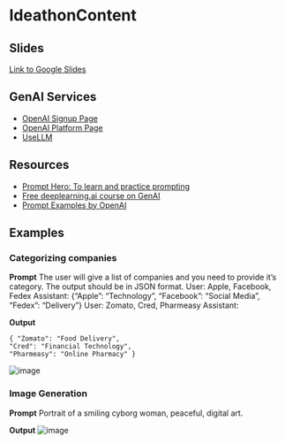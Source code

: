# IdeathonContent

## Slides
[Link to Google Slides](https://docs.google.com/presentation/d/1m5-vzbSfGL2EybvnY55jsCGT3hlzlJQgETcMEPtznIQ/edit?usp=sharing)

## GenAI Services
- [OpenAI Signup Page](https://openai.com/)
- [OpenAI Platform Page](https://platform.openai.com)
- [UseLLM](https://usellm.org/)
## Resources
- [Prompt Hero: To learn and practice prompting](https://prompthero.com/)
- [Free deeplearning.ai course on GenAI](https://learn.deeplearning.ai/)
- [Prompt Examples by OpenAI](https://platform.openai.com/examples)

## Examples

### Categorizing companies

**Prompt**
The user will give a list of companies and you need to provide it’s category. The output should be in JSON format.
User: Apple, Facebook, Fedex
Assistant: {“Apple”: “Technology”, “Facebook”: “Social Media”, “Fedex”: “Delivery”}
User: Zomato, Cred, Pharmeasy
Assistant:

**Output**
```
{ "Zomato": "Food Delivery",
"Cred": "Financial Technology",
"Pharmeasy": "Online Pharmacy" }
```
![image](https://github.com/mazumdarsoubhik/IdeathonContent/assets/44722027/58ed2192-97c1-424f-a68a-085522816105)

### Image Generation

**Prompt**
Portrait of a smiling cyborg woman, peaceful, digital art.

**Output**
![image](https://github.com/mazumdarsoubhik/IdeathonContent/assets/44722027/275f0763-5bab-4c2a-b991-4eb81e3478e9)
